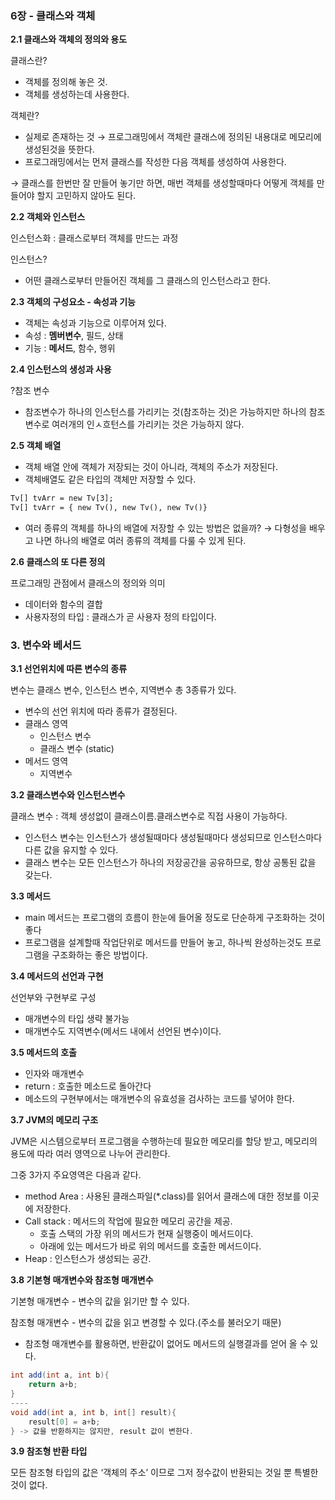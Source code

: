 ### 6장 - 클래스와 객체

**2.1 클래스와 객체의 정의와 용도**

클래스란?

- 객체를 정의해 놓은 것.
- 객체를 생성하는데 사용한다.

객체란?

- 실제로 존재하는 것 → 프로그래밍에서 객체란 클래스에 정의된 내용대로 메모리에 생성된것을 뜻한다.
- 프로그래밍에서는 먼저 클래스를 작성한 다음 객체를 생성하여 사용한다.

→ 클래스를 한번만 잘 만들어 놓기만 하면, 매번 객체를 생성할때마다 어떻게 객체를 만들어야 할지 고민하지 않아도 된다.

**2.2 객체와 인스턴스**

인스턴스화 : 클래스로부터 객체를 만드는 과정

인스턴스?

- 어떤 클래스로부터 만들어진 객체를 그 클래스의 인스턴스라고 한다.

**2.3 객체의 구성요소 - 속성과 기능**

- 객체는 속성과 기능으로 이루어져 있다.
- 속성 : **멤버변수**, 필드, 상태
- 기능 : **메서드**, 함수, 행위

**2.4 인스턴스의 생성과 사용**

?참조 변수

- 참조변수가 하나의 인스턴스를 가리키는 것(참조하는 것)은 가능하지만 하나의 참조변수로 여러개의 인ㅅ흐턴스를 가리키는 것은 가능하지 않다.

**2.5 객체 배열**

- 객체 배열 안에 객체가 저장되는 것이 아니라, 객체의 주소가 저장된다.
- 객체배열도 같은 타입의 객체만 저장할 수 있다.

```xml
Tv[] tvArr = new Tv[3];
Tv[] tvArr = { new Tv(), new Tv(), new Tv()}
```

- 여러 종류의 객체를 하나의 배열에 저장할 수 있는 방법은 없을까? → 다형성을 배우고 나면 하나의 배열로 여러 종류의 객체를 다룰 수 있게 된다.

**2.6 클래스의 또 다른 정의**

프로그래밍 관점에서 클래스의 정의와 의미

- 데이터와 함수의 결합
- 사용자정의 타입 : 클래스가 곧 사용자 정의 타입이다.

### 3. 변수와 베서드

**3.1 선언위치에 따른 변수의 종류**

변수는 클래스 변수, 인스턴스 변수, 지역변수 총 3종류가 있다.

- 변수의 선언 위치에 따라 종류가 결정된다.
- 클래스 영역
    - 인스턴스 변수
    - 클래스 변수 (static)
- 메서드 영역
    - 지역변수

**3.2 클래스변수와 인스턴스변수**

클래스 변수 : 객체 생성없이 클래스이름.클래스변수로 직접 사용이 가능하다.

- 인스턴스 변수는 인스턴스가 생성될때마다 생성될때마다 생성되므로 인스턴스마다 다른 값을 유지할 수 있다.
- 클래스 변수는 모든 인스턴스가 하나의 저장공간을 공유하므로, 항상 공통된 값을 갖는다.

**3.3 메서드**

- main 메서드는 프로그램의 흐름이 한눈에 들어올 정도로 단순하게 구조화하는 것이 좋다
- 프로그램을 설계할때 작업단위로 메서드를 만들어 놓고, 하나씩 완성하는것도 프로그램을 구조화하는 좋은 방법이다.

**3.4 메서드의 선언과 구현**

선언부와 구현부로 구성

- 매개변수의 타입 생략 불가능
- 매개변수도 지역변수(메서드 내에서 선언된 변수)이다.

**3.5 메서드의 호출**

- 인자와 매개변수
- return : 호출한 메소드로 돌아간다
- 메소드의 구현부에서는 매개변수의 유효성을 검사하는 코드를 넣어야 한다.

**3.7 JVM의 메모리 구조**

JVM은 시스템으로부터 프로그램을 수행하는데 필요한 메모리를 할당 받고, 메모리의 용도에 따라 여러 영역으로 나누어 관리한다.

그중 3가지 주요영역은 다음과 같다.

- method Area : 사용된 클래스파일(*.class)를 읽어서 클래스에 대한 정보를 이곳에 저장한다.
- Call stack : 메서드의 작업에 필요한 메모리 공간을 제공.
    - 호출 스택의 가장 위의 메서드가 현재 실행중이 메서드이다.
    - 아래에 있는 메서드가 바로 위의 메서드를 호출한 메서드이다.
- Heap : 인스턴스가 생성되는 공간.

**3.8 기본형 매개변수와 참조형 매개변수**

기본형 매개변수 - 변수의 값을 읽기만 할 수 있다.

참조형 매개변수 - 변수의 값을 읽고 변경할 수 있다.(주소를 불러오기 때문)

- 참조형 매개변수를 활용하면, 반환값이 없어도 메서드의 실행결과를 얻어 올 수 있다.

```java
int add(int a, int b){
	return a+b;
}
----
void add(int a, int b, int[] result){
	result[0] = a+b;
} -> 값을 반환하지는 않지만, result 값이 변한다.
```

**3.9 참조형 반환 타입**

모든 참조형 타입의 값은 ‘객체의 주소’ 이므로 그저 정수값이 반환되는 것일 뿐 특별한 것이 없다.